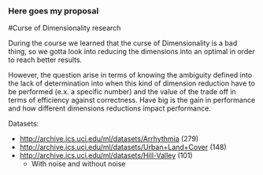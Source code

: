 ### Here goes my proposal


#Curse of Dimensionality research

During the course we learned that the curse of Dimensionality is a bad
thing, so we gotta look into reducing the dimensions into an optimal
in order to reach better results.

However, the question arise in terms of knowing the ambiguity defined
into the lack of determination into when this kind of dimension reduction
have to be performed (e.x. a specific number) and the value of the
trade off in terms of efficiency against correctness. Have big is the
gain in performance and how different dimensions reductions impact performance.



Datasets:
 - http://archive.ics.uci.edu/ml/datasets/Arrhythmia (279)
 - http://archive.ics.uci.edu/ml/datasets/Urban+Land+Cover (148)
 - http://archive.ics.uci.edu/ml/datasets/Hill-Valley (101)
    - With noise and without noise
  
